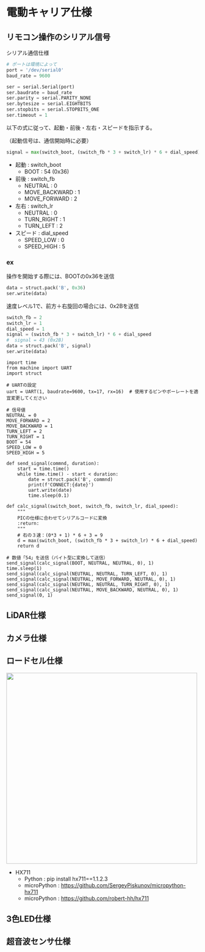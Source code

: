 # 電動キャリア仕様

## リモコン操作のシリアル信号

シリアル通信仕様

```python
# ポートは環境によって
port = '/dev/serial0'
baud_rate = 9600

ser = serial.Serial(port)
ser.baudrate = baud_rate
ser.parity = serial.PARITY_NONE
ser.bytesize = serial.EIGHTBITS
ser.stopbits = serial.STOPBITS_ONE
ser.timeout = 1
```

以下の式に従って、起動・前後・左右・スピードを指示する。

（起動信号は、通信開始時に必要）

```python
signal = max(switch_boot, (switch_fb * 3 + switch_lr) * 6 + dial_speed)
```

- 起動 : switch_boot
  - BOOT : 54 (0x36)
- 前後 : switch_fb
  - NEUTRAL : 0
  - MOVE_BACKWARD : 1
  - MOVE_FORWARD : 2
- 左右 : switch_lr
  - NEUTRAL : 0
  - TURN_RIGHT : 1
  - TURN_LEFT : 2
- スピード : dial_speed
  - SPEED_LOW : 0
  - SPEED_HIGH : 5

### ex

操作を開始する際には、BOOTの0x36を送信

```python
data = struct.pack('B', 0x36)
ser.write(data)
```

速度レベル1で、前方＋右旋回の場合には、0x2Bを送信

```python
switch_fb = 2
switch_lr = 1
dial_speed = 1
signal = (switch_fb * 3 + switch_lr) * 6 + dial_speed
#  signal = 43 (0x2B)
data = struct.pack('B', signal)
ser.write(data)
```

```
import time
from machine import UART
import struct

# UARTの設定
uart = UART(1, baudrate=9600, tx=17, rx=16)  # 使用するピンやボーレートを適宜変更してください

# 信号値
NEUTRAL = 0
MOVE_FORWARD = 2
MOVE_BACKWARD = 1
TURN_LEFT = 2
TURN_RIGHT = 1
BOOT = 54
SPEED_LOW = 0
SPEED_HIGH = 5

def send_signal(commnd, duration):
    start = time.time()
    while time.time() - start < duration:
        date = struct.pack('B', commnd)
        print(f'CONNECT:{date}')
        uart.write(date)
        time.sleep(0.1)
        
def calc_signal(switch_boot, switch_fb, switch_lr, dial_speed):
    """
    PICの仕様に合わせてシリアルコードに変換
    :return:
    """
    # 右の３速：(0*3 + 1) * 6 + 3 = 9
    d = max(switch_boot, (switch_fb * 3 + switch_lr) * 6 + dial_speed)
    return d

# 数値「54」を送信（バイト型に変換して送信）
send_signal(calc_signal(BOOT, NEUTRAL, NEUTRAL, 0), 1)
time.sleep(1)
send_signal(calc_signal(NEUTRAL, NEUTRAL, TURN_LEFT, 0), 1)
send_signal(calc_signal(NEUTRAL, MOVE_FORWARD, NEUTRAL, 0), 1)
send_signal(calc_signal(NEUTRAL, NEUTRAL, TURN_RIGHT, 0), 1)
send_signal(calc_signal(NEUTRAL, MOVE_BACKWARD, NEUTRAL, 0), 1)
send_signal(0, 1)

```

## LiDAR仕様

## カメラ仕様

## ロードセル仕様

<image src='load_cell.jpg' width='500'>

- HX711
  - Python : pip install hx711==1.1.2.3
  - microPython : https://github.com/SergeyPiskunov/micropython-hx711
  - microPython : https://github.com/robert-hh/hx711

## 3色LED仕様

## 超音波センサ仕様
